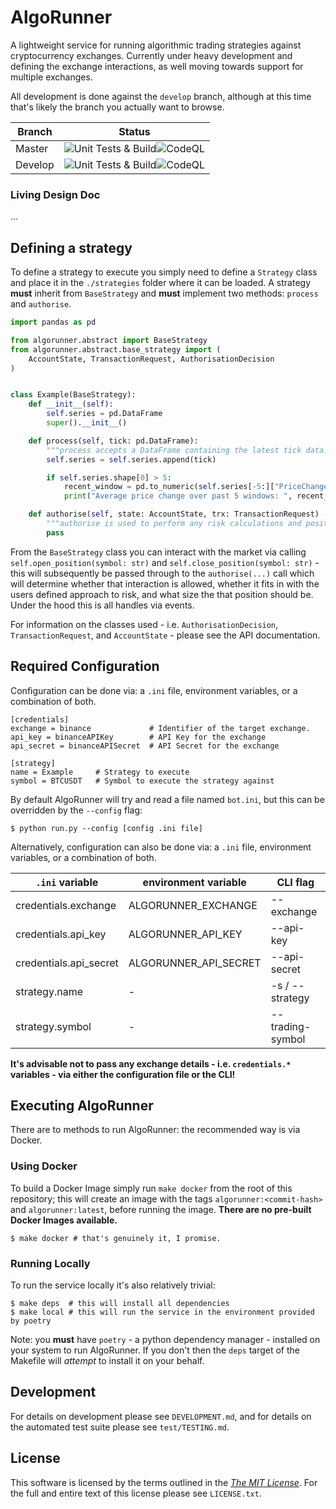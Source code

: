 # AlgoRunner

A lightweight service for running algorithmic trading strategies against cryptocurrency exchanges. Currently under heavy development and defining the exchange interactions, as well moving towards support for multiple exchanges.

All development is done against the `develop` branch, although at this time that's likely the branch you actually want to browse.

| Branch  | Status                                                       |
| ------- | ------------------------------------------------------------ |
| Master  | ![Unit Tests & Build](https://github.com/FergusInLondon/Runner/actions/workflows/pythonapp.yml/badge.svg)![CodeQL](https://github.com/FergusInLondon/Runner/actions/workflows/codeql-analysis.yml/badge.svg) |
| Develop | ![Unit Tests & Build](https://github.com/FergusInLondon/Runner/actions/workflows/pythonapp.yml/badge.svg?branch=develop)![CodeQL](https://github.com/FergusInLondon/Runner/actions/workflows/codeql-analysis.yml/badge.svg?branch=develop) |

### Living Design Doc

...

## Defining a strategy

To define a strategy to execute you simply need to define a `Strategy` class and place it in the `./strategies` folder where it can be loaded. A strategy **must** inherit from `BaseStrategy` and **must** implement two methods: `process` and `authorise`.

```python
import pandas as pd

from algorunner.abstract import BaseStrategy
from algorunner.abstract.base_strategy import (
    AccountState, TransactionRequest, AuthorisationDecision
)


class Example(BaseStrategy):
    def __init__(self):
        self.series = pd.DataFrame
        super().__init__()

    def process(self, tick: pd.DataFrame):
      	"""process accepts a DataFrame containing the latest tick data."""
        self.series = self.series.append(tick)

        if self.series.shape[0] > 5:
            recent_window = pd.to_numeric(self.series[-5:]["PriceChange"])
            print("Average price change over past 5 windows: ", recent_window.mean())

    def authorise(self, state: AccountState, trx: TransactionRequest) -> AuthorisationDecision:
      	"""authorise is used to perform any risk calculations and position sizing."""
        pass
```

From the `BaseStrategy` class you can interact with the market via calling `self.open_position(symbol: str)` and `self.close_position(symbol: str)` - this will subsequently be passed through to the `authorise(...)` call which will determine whether that interaction is allowed, whether it fits in with the users defined approach to risk, and what size the that position should be. Under the hood this is all handles via events.

For information on the classes used - i.e. `AuthorisationDecision`, `TransactionRequest`, and `AccountState` - please see the API documentation.

## Required Configuration

Configuration can be done via: a `.ini` file, environment variables, or a combination of both.

```
[credentials]
exchange = binance             # Identifier of the target exchange.
api_key = binanceAPIKey        # API Key for the exchange
api_secret = binanceAPISecret  # API Secret for the exchange

[strategy]
name = Example     # Strategy to execute
symbol = BTCUSDT   # Symbol to execute the strategy against
```

By default AlgoRunner will try and read a file named `bot.ini`, but this can be overridden by the `--config` flag:

```
$ python run.py --config [config .ini file]
```

Alternatively, configuration can also be done via: a `.ini` file, environment variables, or a combination of both. 

| `.ini` variable        | environment variable  | CLI flag         |
| ---------------------- | --------------------- | ---------------- |
| credentials.exchange   | ALGORUNNER_EXCHANGE   | --exchange       |
| credentials.api_key    | ALGORUNNER_API_KEY    | --api-key        |
| credentials.api_secret | ALGORUNNER_API_SECRET | --api-secret     |
| strategy.name          | -                     | -s / --strategy  |
| strategy.symbol        | -                     | --trading-symbol |

**It's advisable not to pass any exchange details - i.e. `credentials.*`  variables - via either the configuration file or the CLI!**

## Executing AlgoRunner

There are to methods to run AlgoRunner: the recommended way is via Docker.

### Using Docker

To build a Docker Image simply run `make docker` from the root of this repository; this will create an image with the tags `algorunner:<commit-hash>` and `algorunner:latest`, before running the image. **There are no pre-built Docker Images available.**

```
$ make docker # that's genuinely it, I promise.
```

### Running Locally

To run the service locally it's also relatively trivial:

```
$ make deps  # this will install all dependencies
$ make local # this will run the service in the environment provided by poetry
```

Note: you **must** have `poetry` - a python dependency manager - installed on your system to run AlgoRunner. If you don't then the `deps` target of the Makefile will *attempt* to install it on your behalf.

## Development

For details on development please see `DEVELOPMENT.md`, and for details on the automated test suite please see `test/TESTING.md`.

## License

This software is licensed by the terms outlined in the [*The MIT License*](https://opensource.org/licenses/MIT). For the full and entire text of this license please see `LICENSE.txt`.
